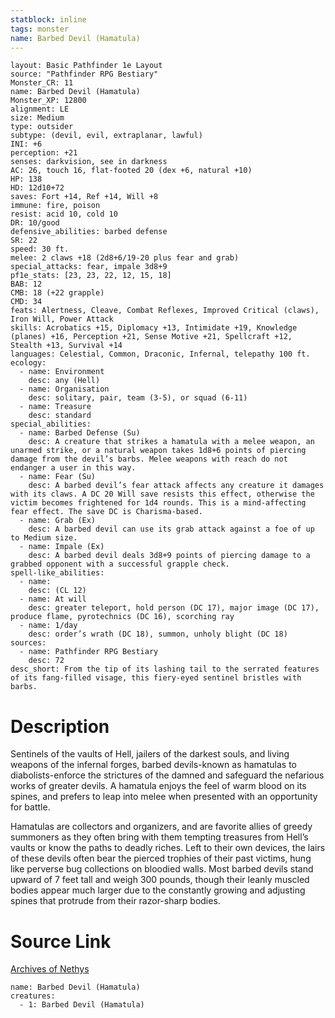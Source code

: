 ```yaml
---
statblock: inline
tags: monster
name: Barbed Devil (Hamatula)
---
```

```statblock
layout: Basic Pathfinder 1e Layout
source: "Pathfinder RPG Bestiary"
Monster_CR: 11
name: Barbed Devil (Hamatula)
Monster_XP: 12800
alignment: LE
size: Medium
type: outsider
subtype: (devil, evil, extraplanar, lawful)
INI: +6
perception: +21
senses: darkvision, see in darkness
AC: 26, touch 16, flat-footed 20 (dex +6, natural +10)
HP: 138
HD: 12d10+72
saves: Fort +14, Ref +14, Will +8
immune: fire, poison
resist: acid 10, cold 10
DR: 10/good
defensive_abilities: barbed defense
SR: 22
speed: 30 ft.
melee: 2 claws +18 (2d8+6/19-20 plus fear and grab)
special_attacks: fear, impale 3d8+9
pf1e_stats: [23, 23, 22, 12, 15, 18]
BAB: 12
CMB: 18 (+22 grapple)
CMD: 34
feats: Alertness, Cleave, Combat Reflexes, Improved Critical (claws), Iron Will, Power Attack
skills: Acrobatics +15, Diplomacy +13, Intimidate +19, Knowledge (planes) +16, Perception +21, Sense Motive +21, Spellcraft +12, Stealth +13, Survival +14
languages: Celestial, Common, Draconic, Infernal, telepathy 100 ft.
ecology:
  - name: Environment
    desc: any (Hell)
  - name: Organisation
    desc: solitary, pair, team (3-5), or squad (6-11)
  - name: Treasure
    desc: standard
special_abilities:
  - name: Barbed Defense (Su)
    desc: A creature that strikes a hamatula with a melee weapon, an unarmed strike, or a natural weapon takes 1d8+6 points of piercing damage from the devil’s barbs. Melee weapons with reach do not endanger a user in this way.
  - name: Fear (Su)
    desc: A barbed devil’s fear attack affects any creature it damages with its claws. A DC 20 Will save resists this effect, otherwise the victim becomes frightened for 1d4 rounds. This is a mind-affecting fear effect. The save DC is Charisma-based.
  - name: Grab (Ex)
    desc: A barbed devil can use its grab attack against a foe of up to Medium size.
  - name: Impale (Ex)
    desc: A barbed devil deals 3d8+9 points of piercing damage to a grabbed opponent with a successful grapple check.
spell-like_abilities:
  - name:
    desc: (CL 12)
  - name: At will
    desc: greater teleport, hold person (DC 17), major image (DC 17), produce flame, pyrotechnics (DC 16), scorching ray
  - name: 1/day
    desc: order’s wrath (DC 18), summon, unholy blight (DC 18)
sources:
  - name: Pathfinder RPG Bestiary
    desc: 72
desc_short: From the tip of its lashing tail to the serrated features of its fang-filled visage, this fiery-eyed sentinel bristles with barbs.
```
# Description
Sentinels of the vaults of Hell, jailers of the darkest souls, and living weapons of the infernal forges, barbed devils-known as hamatulas to diabolists-enforce the strictures of the damned and safeguard the nefarious works of greater devils. A hamatula enjoys the feel of warm blood on its spines, and prefers to leap into melee when presented with an opportunity for battle.

Hamatulas are collectors and organizers, and are favorite allies of greedy summoners as they often bring with them tempting treasures from Hell’s vaults or know the paths to deadly riches. Left to their own devices, the lairs of these devils often bear the pierced trophies of their past victims, hung like perverse bug collections on bloodied walls. Most barbed devils stand upward of 7 feet tall and weigh 300 pounds, though their leanly muscled bodies appear much larger due to the constantly growing and adjusting spines that protrude from their razor-sharp bodies.
# Source Link
[Archives of Nethys](https://aonprd.com/MonsterDisplay.aspx?ItemName=Barbed%20Devil%20(Hamatula))
```encounter-table
name: Barbed Devil (Hamatula)
creatures:
  - 1: Barbed Devil (Hamatula)
```
